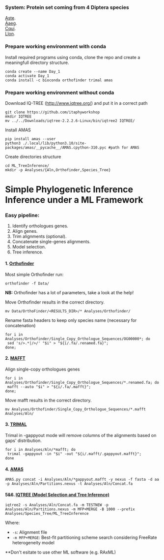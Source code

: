 ### System: Protein set coming from 4 Diptera species

[Aste](https://en.wikipedia.org/wiki/Anopheles_stephensi).  
[Aaeg](https://it.wikipedia.org/wiki/Aedes_aegypti).  
[Cqui](https://en.wikipedia.org/wiki/Culex_quinquefasciatus).  
[Llon](https://en.wikipedia.org/wiki/Lutzomyia_longipalpis).  

### Prepare working environment with conda

Install required programs using conda, clone the repo and create a meaningfull directory structure.

```
conda create --name Day_1
conda activate Day_1
conda install -c bioconda orthofinder trimal amas
```

### Prepare working environment without conda

Download IQ-TREE (http://www.iqtree.org/) and put it in a correct path


```
git clone https://github.com/itaphyworkshop
mkdir IQTREE
mv ../../Downloads/iqtree-2.2.2.6-Linux/bin/iqtree2 IQTREE/
```

Install AMAS
```
pip install amas --user
python3 ./.local/lib/python3.10/site-packages/amas/__pycache__/AMAS.cpython-310.pyc #path for AMAS
```

Create directories structure
```
cd ML_TreeInference/
mkdir -p Analyses/{Aln,Orthofinder,Species_Tree}
```
 
# Simple Phylogenetic Inference Inference under a ML Framework 

### Easy pipeline:

1. Identify orthologues genes.
2. Align genes.
3. Trim alignments (optional).
4. Concatenate single-genes alignments.
5. Model selection.
6. Tree inference.

#### 1. [Orthofinder](https://github.com/davidemms/OrthoFinder)

Most simple Orthofinder run:

```
orthofinder -f Data/
```

**NB:** Orthofinder has a lot of parameters, take a look at the help!

Move Orthofinder results in the correct directory.

```
mv Data/OrthoFinder/<RESULTS_DIR>/* Analyses/Orthofinder/
```

Rename fasta headers to keep only species name (necessary for concatenation)

```
for i in Analyses/Orthofinder/Single_Copy_Orthologue_Sequences/OG00000*; do 
 sed 's/>.*|/>/' "$i" > "${i/.fa/.renamed.fa}"; 
done;
```

#### 2. [MAFFT](https://mafft.cbrc.jp/alignment/server/)

Align single-copy orthologues genes

```
for i in Analyses/Orthofinder/Single_Copy_Orthologue_Sequences/*.renamed.fa; do 
 mafft --auto "$i" > "${i/.fa/.mafft}"; 
done;
```

Move mafft results in the correct directory.

```
mv Analyses/Orthofinder/Single_Copy_Orthologue_Sequences/*.mafft Analyses/Aln/
```

#### 3. [TRIMAL](http://trimal.cgenomics.org/trimal)

Trimal in -gappyout mode will remove columns of the alignments based on gaps' distribution.

```
for i in Analyses/Aln/*mafft; do 
 trimal -gappyout -in "$i" -out "${i/.mafft/.gappyout.mafft}"; 
done
```
#### 4. [AMAS]([http://trimal.cgenomics.org/trimal](https://github.com/marekborowiec/AMAS))

```
AMAS.py concat -i Analyses/Aln/*gappyout.mafft -y nexus -f fasta -d aa -p Analyses/Aln/Partitions.nexus -t Analyses/Aln/Concat.fa
```

#### 5&6. [IQTREE (Model Selection and Tree Inference)](http://www.iqtree.org/)
```
iqtree2 -s Analyses/Aln/Concat.fa -m TESTNEW -p Analyses/Aln/Partitions.nexus -m MFP+MERGE -B 1000 --prefix Analyses/Species_Tree/ML_TreeInference
```

Where: 
* ```-s```: Alignment file
* ```-m MFP+MERGE```: Best-fit partitioning scheme search considering FreeRate heterogeneity model

**Don't esitate to use other ML software (e.g. RAxML)

